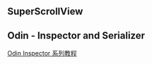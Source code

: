 ## SuperScrollView





## Odin - Inspector and Serializer 

[Odin Inspector 系列教程](https://www.jianshu.com/p/f1b27e85bc35)